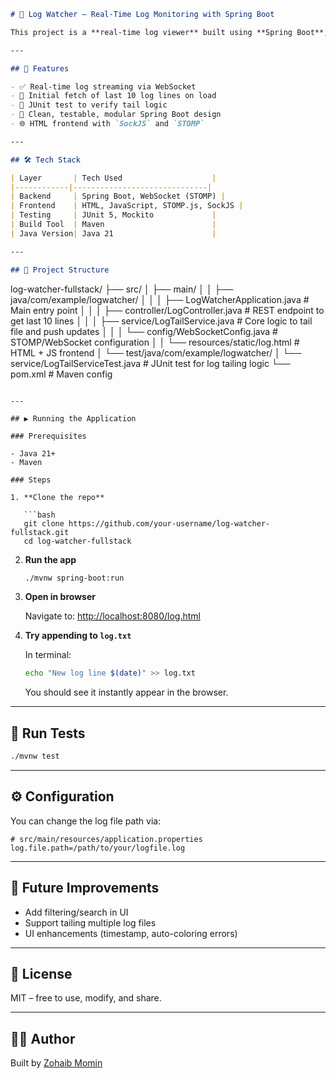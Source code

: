 

```markdown
# 📄 Log Watcher – Real-Time Log Monitoring with Spring Boot

This project is a **real-time log viewer** built using **Spring Boot**, **WebSocket**, and **Vanilla JavaScript**. It watches a log file (`log.txt` by default) and streams any new lines to all connected browser clients instantly. It also displays the **last 10 lines** when the page loads.

---

## 🚀 Features

- ✅ Real-time log streaming via WebSocket
- 📜 Initial fetch of last 10 log lines on load
- 🧪 JUnit test to verify tail logic
- 🧹 Clean, testable, modular Spring Boot design
- 🌐 HTML frontend with `SockJS` and `STOMP`

---

## 🛠️ Tech Stack

| Layer       | Tech Used                    |
|------------|------------------------------|
| Backend     | Spring Boot, WebSocket (STOMP) |
| Frontend    | HTML, JavaScript, STOMP.js, SockJS |
| Testing     | JUnit 5, Mockito             |
| Build Tool  | Maven                        |
| Java Version| Java 21                      |

---

## 📂 Project Structure

```

log-watcher-fullstack/
├── src/
│   ├── main/
│   │   ├── java/com/example/logwatcher/
│   │   │   ├── LogWatcherApplication.java      # Main entry point
│   │   │   ├── controller/LogController.java   # REST endpoint to get last 10 lines
│   │   │   ├── service/LogTailService.java     # Core logic to tail file and push updates
│   │   │   └── config/WebSocketConfig.java     # STOMP/WebSocket configuration
│   │   └── resources/static/log.html           # HTML + JS frontend
│   └── test/java/com/example/logwatcher/
│       └── service/LogTailServiceTest.java     # JUnit test for log tailing logic
└── pom.xml                                     # Maven config

````

---

## ▶️ Running the Application

### Prerequisites

- Java 21+
- Maven

### Steps

1. **Clone the repo**

   ```bash
   git clone https://github.com/your-username/log-watcher-fullstack.git
   cd log-watcher-fullstack
````

2. **Run the app**

   ```bash
   ./mvnw spring-boot:run
   ```

3. **Open in browser**

   Navigate to: [http://localhost:8080/log.html](http://localhost:8080/log.html)

4. **Try appending to `log.txt`**

   In terminal:

   ```bash
   echo "New log line $(date)" >> log.txt
   ```

   You should see it instantly appear in the browser.

---

## 🧪 Run Tests

```bash
./mvnw test
```

---

## ⚙️ Configuration

You can change the log file path via:

```properties
# src/main/resources/application.properties
log.file.path=/path/to/your/logfile.log
```

---

## 📌 Future Improvements

* Add filtering/search in UI
* Support tailing multiple log files
* UI enhancements (timestamp, auto-coloring errors)

---

## 🤝 License

MIT – free to use, modify, and share.

---

## 👨‍💻 Author

Built by [Zohaib Momin](https://www.linkedin.com/in/zohaib-momin-6346a122/)

```
